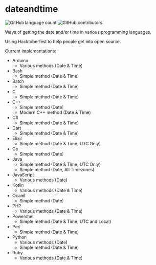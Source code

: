 # dateandtime

![GitHub language count](https://img.shields.io/github/languages/count/awesome-examples/dateandtime.svg)
![GitHub contributors](https://img.shields.io/github/contributors/awesome-examples/dateandtime.svg)

Ways of getting the date and/or time in various programming languages.

Using Hacktoberfest to help people get into open source.

Current implementations:

- Arduino
  - Various methods (Date & Time)
- Bash
  - Simple method (Date & Time)
- Batch
  - Simple method (Date & Time)
- C
  - Simple method (Date & Time)
- C++
  - Simple method (Date)
  - Modern C++ method (Date & Time)
- C#
  - Simple method (Date & Time)
- Dart
  - Simple method (Date & Time)
- Elixir
  - Simple method (Date & Time, UTC Only)
- Go
  - Simple method (Date)
- Java
  - Simple method (Date & Time, UTC Only)
  - Simple method (Date, All Timezones)
- JavaScript
  - Various methods (Date)
- Kotlin
  - Various methods (Date & Time)
- Ocaml
  - Simple method (Date)
- PHP
  - Various methods (Date & Time)
- Powershell
  - Simple method (Date & Time, UTC and Local)
- Perl
  - Simple method (Date & Time)
- Python
  - Various methods (Date)
  - Simple method (Date & Time)
- Ruby
  - Various methods (Date & Time)
